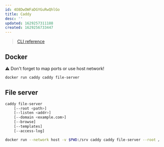```yaml
---
id: 4O8DwOWFaDGYGuRwQhlGo
title: Caddy
desc: ''
updated: 1629257311188
created: 1629256733447
---
```


> [CLI reference](https://caddyserver.com/docs/command-line)

## Docker

⚠ Don't forget to map ports or use host network!

```sh
docker run caddy caddy file-server
```

## File server

```sh
caddy file-server
	[--root <path>]
	[--listen <addr>]
	[--domain <example.com>]
	[--browse]
	[--templates]
	[--access-log]

docker run --network host -v $PWD:/srv caddy caddy file-server --root /srv --listen localhost:2333 -browse
```


